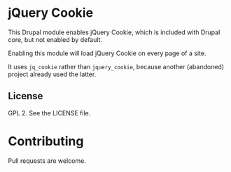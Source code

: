 # jQuery Cookie

This Drupal module enables jQuery Cookie, which is included with Drupal core, but not enabled by default.

Enabling this module will load jQuery Cookie on every page of a site.

It uses `jq_cookie` rather than `jquery_cookie`, because another (abandoned) project already used the latter.

## License

GPL 2. See the LICENSE file.

# Contributing

Pull requests are welcome.
